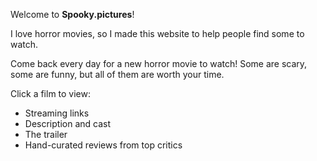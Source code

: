 Welcome to **Spooky.pictures**!

I love horror movies, so I made this website to help people find some to watch.

Come back every day for a new horror movie to watch! Some are scary, some are funny, but all of them are worth your time.

Click a film to view:

- Streaming links
- Description and cast
- The trailer
- Hand-curated reviews from top critics